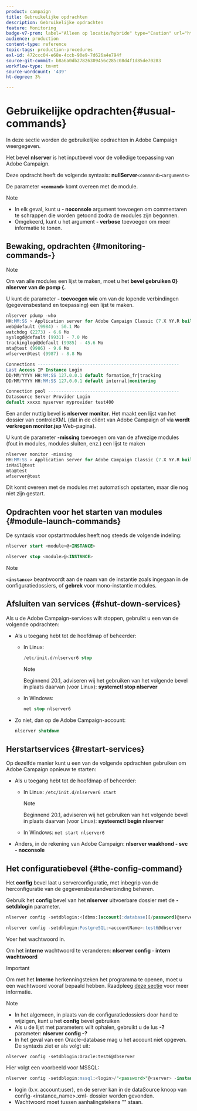 ```yaml
---
product: campaign
title: Gebruikelijke opdrachten
description: Gebruikelijke opdrachten
feature: Monitoring
badge-v7-prem: label="Alleen op locatie/hybride" type="Caution" url="https://experienceleague.adobe.com/docs/campaign-classic/using/installing-campaign-classic/architecture-and-hosting-models/hosting-models-lp/hosting-models.html?lang=nl" tooltip="Alleen van toepassing op on-premise en hybride implementaties"
audience: production
content-type: reference
topic-tags: production-procedures
exl-id: 472ccc04-e68e-4ccb-90e9-7d626a4e794f
source-git-commit: b8a6a0db27826309456c285c08d4f1d85de70283
workflow-type: tm+mt
source-wordcount: '439'
ht-degree: 3%

---
```


# Gebruikelijke opdrachten{#usual-commands}



In deze sectie worden de gebruikelijke opdrachten in Adobe Campaign weergegeven.

Het bevel **nlserver** is het inputbevel voor de volledige toepassing van Adobe Campaign.

Deze opdracht heeft de volgende syntaxis: **nullServer &#x200B;**`<command>`**&#x200B;**`<arguments>`**&#x200B;**

De parameter **`<command>`** komt overeen met de module.

>[!NOTE]
>
>* In elk geval, kunt u **- noconsole** argument toevoegen om commentaren te schrappen die worden getoond zodra de modules zijn begonnen.
>* Omgekeerd, kunt u het argument **- verbose** toevoegen om meer informatie te tonen.
>

## Bewaking, opdrachten {#monitoring-commands-}

>[!NOTE]
>
>Om van alle modules een lijst te maken, moet u het **bevel gebruiken 0&rbrace; nlserver van de pomp &lbrace;.**

U kunt de parameter **- toevoegen wie** om van de lopende verbindingen (gegevensbestand en toepassing) een lijst te maken.

```sql
nlserver pdump -who
HH:MM:SS > Application server for Adobe Campaign Classic (7.X YY.R build XXX@SHA1) of DD/MM/YYYY
web@default (9984) - 50.1 Mo
watchdog (2273) - 6.6 Mo
syslogd@default (9931) - 7.0 Mo
trackinglogd@default (9985) - 45.6 Mo
mta@test (9986) - 9.6 Mo
wfserver@test (9987) - 8.8 Mo

Connections ------------------------------------------------------
Last Access IP Instance Login 
DD/MM/YYYY HH:MM:SS 127.0.0.1 default formation_fr|tracking
DD/MM/YYYY HH:MM:SS 127.0.0.1 default internal|monitoring

Connection pool --------------------------------------------------
Datasource Server Provider Login 
default xxxxx myserver myprovider test400
```

Een ander nuttig bevel is **nlserver monitor**. Het maakt een lijst van het dossier van controleXML (dat in de cliënt van Adobe Campaign of via **wordt verkregen monitor.jsp** Web-pagina).

U kunt de parameter **-missing** toevoegen om van de afwezige modules (fout in modules, modules sluiten, enz.) een lijst te maken

```sql
nlserver monitor -missing
HH:MM:SS > Application server for Adobe Campaign Classic (7.X YY.R build XXX@SHA1) of DD/MM/YYYY
inMail@test
mta@test
wfserver@test
```

Dit komt overeen met de modules met automatisch opstarten, maar die nog niet zijn gestart.

## Opdrachten voor het starten van modules {#module-launch-commands}

De syntaxis voor opstartmodules heeft nog steeds de volgende indeling:

```sql
nlserver start <module>@<INSTANCE>
```

```sql
nlserver stop <module>@<INSTANCE>
```

>[!NOTE]
>
>**`<instance>`** beantwoordt aan de naam van de instantie zoals ingegaan in de configuratiedossiers, of **gebrek** voor mono-instantie modules.

## Afsluiten van services {#shut-down-services}

Als u de Adobe Campaign-services wilt stoppen, gebruikt u een van de volgende opdrachten:

* Als u toegang hebt tot de hoofdmap of beheerder:

   * In Linux:

     ```sql
     /etc/init.d/nlserver6 stop
     ```

     >[!NOTE]
     >
     >Beginnend 20.1, adviseren wij het gebruiken van het volgende bevel in plaats daarvan (voor Linux): **systemctl stop nlserver**

   * In Windows:

     ```sql
     net stop nlserver6
     ```

* Zo niet, dan op de Adobe Campaign-account:

  ```sql
  nlserver shutdown 
  ```

## Herstartservices {#restart-services}

Op dezelfde manier kunt u een van de volgende opdrachten gebruiken om Adobe Campaign opnieuw te starten:

* Als u toegang hebt tot de hoofdmap of beheerder:

   * In Linux: `/etc/init.d/nlserver6 start`

     >[!NOTE]
     >
     >Beginnend 20.1, adviseren wij het gebruiken van het volgende bevel in plaats daarvan (voor Linux): **systeemctl begin nlserver**

   * In Windows: `net start nlserver6`

* Anders, in de rekening van Adobe Campaign: **nlserver waakhond - svc - noconsole**

## Het configuratiebevel {#the-config-command}

Het **config** bevel laat u serverconfiguratie, met inbegrip van de herconfiguratie van de gegevensbestandverbinding beheren.

Gebruik het **config** bevel van het **nlserver** uitvoerbare dossier met de **-setdblogin** parameter.

```sql
nlserver config -setdblogin:<[dbms:]account[:database][/password]@server>
```

```sql
nlserver config -setdblogin:PostgreSQL:<accountName>:test6@dbserver
```

Voer het wachtwoord in.

Om het **interne** wachtwoord te veranderen: **nlserver config - intern wachtwoord**

>[!IMPORTANT]
>
>Om met het **Interne** herkenningsteken het programma te openen, moet u een wachtwoord vooraf bepaald hebben. Raadpleeg [deze sectie](../../installation/using/configuring-campaign-server.md#internal-identifier) voor meer informatie.

>[!NOTE]
>
>* In het algemeen, in plaats van de configuratiedossiers door hand te wijzigen, kunt u het **config** bevel gebruiken
>* Als u de lijst met parameters wilt ophalen, gebruikt u de lus **-?** parameter: **nlserver config -?**
>* In het geval van een Oracle-database mag u het account niet opgeven. De syntaxis ziet er als volgt uit:
>
>  `nlserver config -setdblogin:Oracle:test6@dbserver`
>

Hier volgt een voorbeeld voor MSSQL:

```sql
nlserver config -setdblogin:mssql:<login>/"<password>"@<server> -instance:<instance_name> 
```

* login (b.v. account:user), en de server kan in de dataSource knoop van config-&lt;instance_name>.xml- dossier worden gevonden.
* Wachtwoord moet tussen aanhalingstekens &quot;&quot; staan.

